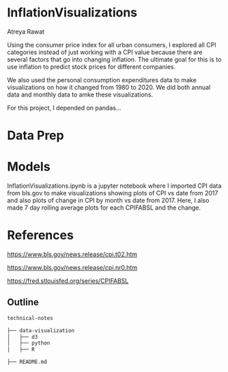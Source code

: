 # InflationVisualizations

Atreya Rawat

Using the consumer price index for all urban consumers, I explored all CPI categories instead of just working with a CPI value because there are several factors that go into changing inflation. The ultimate goal for this is to use inflation to predict stock prices for different companies. 

We also used the personal consumption expenditures data to make visualizations on how it changed from 1980 to 2020. We did both annual data and monthly data to amke these visualizations.

For this project, I depended on pandas...



# Data Prep

# Models

InflationVisualizations.ipynb is a jupyter notebook where I imported CPI data from bls.gov to make visualizations showing plots of CPI vs date from 2017 and also plots of change in CPI by month vs date from 2017. Here, I also made 7 day rolling average plots for each CPIFABSL and the change.

# References

https://www.bls.gov/news.release/cpi.t02.htm

https://www.bls.gov/news.release/cpi.nr0.htm

https://fred.stlouisfed.org/series/CPIFABSL
## Outline

```bash
technical-notes

├── data-visualization
│   ├── d3
│   ├── python
│   ├── R

├── README.md
```
